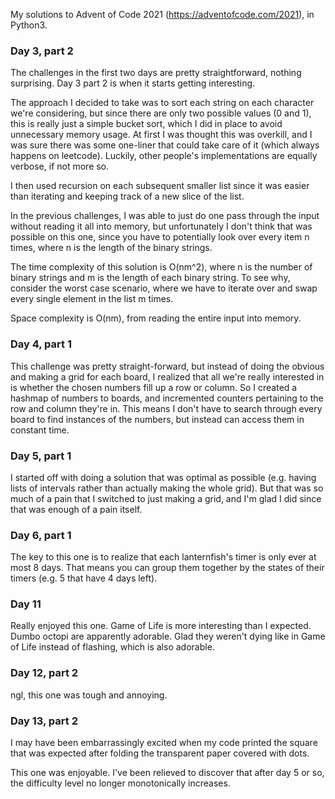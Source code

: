 My solutions to Advent of Code 2021 (https://adventofcode.com/2021), in Python3.


### Day 3, part 2

The challenges in the first two days are pretty straightforward, nothing surprising. Day 3 part 2 is when it starts getting interesting.

The approach I decided to take was to sort each string on each character we're considering, but since there are only two possible values (0 and 1), this is really just a simple bucket sort, which I did in place to avoid unnecessary memory usage. At first I was thought this was overkill, and I was sure there was some one-liner that could take care of it (which always happens on leetcode). Luckily, other people's implementations are equally verbose, if not more so.

I then used recursion on each subsequent smaller list since it was easier than iterating and keeping track of a new slice of the list.

In the previous challenges, I was able to just do one pass through the input without reading it all into memory, but unfortunately I don't think that was possible on this one, since you have to potentially look over every item n times, where n is the length of the binary strings.

The time complexity of this solution is O(nm^2), where n is the number of binary strings and m is the length of each binary string. To see why, consider the worst case scenario, where we have to iterate over and swap every single element in the list m times.

Space complexity is O(nm), from reading the entire input into memory.

### Day 4, part 1

This challenge was pretty straight-forward, but instead of doing the obvious and making a grid for each board, I realized that all we're really interested in is whether the chosen numbers fill up a row or column. So I created a hashmap of numbers to boards, and incremented counters pertaining to the row and column they're in. This means I don't have to search through every board to find instances of the numbers, but instead can access them in constant time.

### Day 5, part 1

I started off with doing a solution that was optimal as possible (e.g. having lists of intervals rather than actually making the whole grid). But that was so much of a pain that I switched to just making a grid, and I'm glad I did since that was enough of a pain itself.

### Day 6, part 1

The key to this one is to realize that each lanternfish's timer is only ever at most 8 days. That means you can group them together by the states of their timers (e.g. 5 that have 4 days left).

### Day 11

Really enjoyed this one. Game of Life is more interesting than I expected. Dumbo octopi are apparently adorable. Glad they weren't dying like in Game of Life instead of flashing, which is also adorable.

### Day 12, part 2

ngl, this one was tough and annoying.

### Day 13, part 2

I may have been embarrassingly excited when my code printed the square that was expected after folding the transparent paper covered with dots.

This one was enjoyable. I've been relieved to discover that after day 5 or so, the difficulty level no longer monotonically increases.
